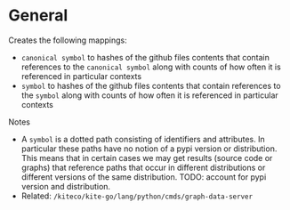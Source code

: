 # General
Creates the following mappings:
- `canonical symbol` to hashes of the github files contents that contain references to the `canonical symbol` along with counts of how
  often it is referenced in particular contexts
- `symbol` to hashes of the github files contents that contain references to the `symbol` along with counts of how
  often it is referenced in particular contexts

Notes
- A `symbol` is a dotted path consisting of identifiers and attributes. In particular
  these paths have no notion of a pypi version or distribution. This means that in certain
  cases we may get results (source code or graphs) that reference paths that occur in different distributions or different versions of the same distribution. TODO: account for pypi version and distribution.
- Related: `/kiteco/kite-go/lang/python/cmds/graph-data-server`
